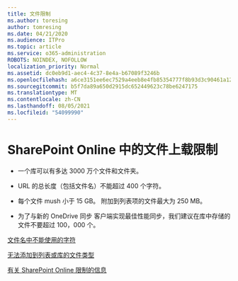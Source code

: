 ```yaml
---
title: 文件限制
ms.author: toresing
author: tomresing
ms.date: 04/21/2020
ms.audience: ITPro
ms.topic: article
ms.service: o365-administration
ROBOTS: NOINDEX, NOFOLLOW
localization_priority: Normal
ms.assetid: dc0eb9d1-aec4-4c37-8e4a-b67089f3246b
ms.openlocfilehash: a6ce3151ee6ec7529a4eeb8e4fb85354777f8b93d3c90461a12518af680ae60f
ms.sourcegitcommit: b5f7da89a650d2915dc652449623c78be6247175
ms.translationtype: MT
ms.contentlocale: zh-CN
ms.lasthandoff: 08/05/2021
ms.locfileid: "54099990"
---
```

# <a name="file-upload-limits-in-sharepoint-online"></a>SharePoint Online 中的文件上载限制

- 一个库可以有多达 3000 万个文件和文件夹。
    
- URL 的总长度（包括文件名）不能超过 400 个字符。
    
- 每个文件 mush 小于 15 GB。 附加到列表项的文件最大为 250 MB。
    
- 为了与新的 OneDrive 同步 客户端实现最佳性能同步，我们建议在库中存储的文件不要超过 100，000 个。 
    
[文件名中不能使用的字符](https://go.microsoft.com/fwlink/?linkid=866430)
  
[无法添加到列表或库的文件类型](https://go.microsoft.com/fwlink/?linkid=273757)
  
[有关 SharePoint Online 限制的信息](https://go.microsoft.com/fwlink/?linkid=271273)
  


